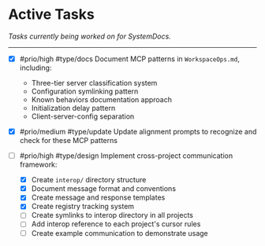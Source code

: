 # Active Tasks

*Tasks currently being worked on for SystemDocs.*

---

- [x] #prio/high #type/docs Document MCP patterns in `WorkspaceOps.md`, including:
  - Three-tier server classification system
  - Configuration symlinking pattern
  - Known behaviors documentation approach
  - Initialization delay pattern
  - Client-server-config separation

- [x] #prio/medium #type/update Update alignment prompts to recognize and check for these MCP patterns 

- [ ] #prio/high #type/design Implement cross-project communication framework:
  - [x] Create `interop/` directory structure
  - [x] Document message format and conventions
  - [x] Create message and response templates
  - [x] Create registry tracking system
  - [ ] Create symlinks to interop directory in all projects
  - [ ] Add interop reference to each project's cursor rules
  - [ ] Create example communication to demonstrate usage 